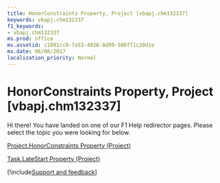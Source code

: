 ```yaml
---
title: HonorConstraints Property, Project [vbapj.chm132337]
keywords: vbapj.chm132337
f1_keywords:
- vbapj.chm132337
ms.prod: office
ms.assetid: c1881cc0-7a53-4926-8d99-508ff1c20d1e
ms.date: 06/08/2017
localization_priority: Normal
---
```



# HonorConstraints Property, Project [vbapj.chm132337]

Hi there! You have landed on one of our F1 Help redirector pages. Please select the topic you were looking for below.

[Project.HonorConstraints Property (Project)](https://msdn.microsoft.com/library/8e14bc5c-7b07-1d20-f3ff-63d6c79ee7d1%28Office.15%29.aspx)

[Task.LateStart Property (Project)](https://msdn.microsoft.com/library/8870354d-1265-221c-a7cc-b7f4ee8ac79e%28Office.15%29.aspx)

[!include[Support and feedback](~/includes/feedback-boilerplate.md)]